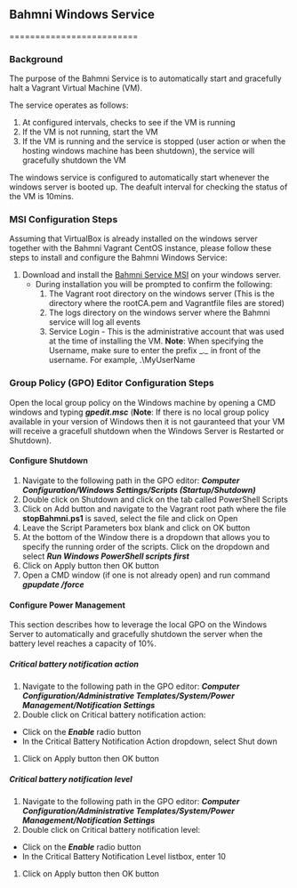 ## Bahmni Windows Service
=========================

### Background
The purpose of the Bahmni Service is to automatically start and gracefully halt a Vagrant Virtual Machine (VM). 

The service operates as follows:

1. At configured intervals, checks to see if the VM is running
1. If the VM is not running, start the VM
1. If the VM is running and the service is stopped (user action or when the hosting windows machine has been shutdown), the service will gracefully shutdown the VM

The windows service is configured to automatically start whenever the windows server is booted up. The deafult interval for checking the status of the VM is 10mins.

### MSI Configuration Steps
Assuming that VirtualBox is already installed on the windows server together with the Bahmni Vagrant CentOS instance, please follow these steps to install and configure the Bahmni Windows Service:

1. Download and install the [Bahmni Service MSI](https://github.com/jembi/cameroon-bahmni-config/blob/COM-823/windows/setup/Bahmni%20Service.msi) on your windows server.
   *  During installation you will be prompted to confirm the following:
      1. The Vagrant root directory on the windows server (This is the directory where the rootCA.pem and Vagrantfile files are stored)
      1. The logs directory on the windows server where the Bahmni service will log all events
      1. Service Login - This is the administrative account that was used at the time of installing the VM. __Note__: When specifying the Username, make sure to enter the prefix __.\__ in front of the username. For example, .\MyUserName

### Group Policy (GPO) Editor Configuration Steps
Open the local group policy on the Windows machine by opening a CMD windows and typing __*gpedit.msc*__ (__Note__: If there is no local group policy available in your version of Windows then it is not gauranteed that your VM will receive a gracefull shutdown when the Windows Server is Restarted or Shutdown).

#### Configure Shutdown
1. Navigate to the following path in the GPO editor: __*Computer Configuration/Windows Settings/Scripts (Startup/Shutdown)*__
1. Double click on Shutdown and click on the tab called PowerShell Scripts
1. Click on Add button and navigate to the Vagrant root path where the file __stopBahmni.ps1__ is saved, select the file and click on Open
1. Leave the Script Parameters box blank and click on OK button
1. At the bottom of the Window there is a dropdown that allows you to specify the running order of the scripts. Click on the dropdown and select __*Run Windows PowerShell scripts first*__
1. Click on Apply button then OK button
1. Open a CMD window (if one is not already open) and run command __*gpupdate /force*__

#### Configure Power Management
This section describes how to leverage the local GPO on the Windows Server to automatically and gracefully shutdown the server when the battery level reaches a capacity of 10%.

##### Critical battery notification action
1.  Navigate to the following path in the GPO editor: __*Computer Configuration/Administrative Templates/System/Power Management/Notification Settings*__
1.  Double click on Critical battery notification action:
  *  Click on the __*Enable*__ radio button
  *  In the Critical Battery Notification Action dropdown, select Shut down
1.  Click on Apply button then OK button

##### Critical battery notification level
1.  Navigate to the following path in the GPO editor: __*Computer Configuration/Administrative Templates/System/Power Management/Notification Settings*__
1.  Double click on Critical battery notification level:
  *  Click on the __*Enable*__ radio button
  *  In the Critical Battery Notification Level listbox, enter 10
1.  Click on Apply button then OK button
